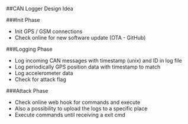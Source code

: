 ##CAN Logger Design Idea

###Init Phase
- Init GPS / GSM connections
- Check online for new software update (OTA - GitHub)

###Logging Phase
- Log incoming CAN messages with timestamp (unix) and ID in log file
- Log periodically GPS position data with timestamp to match
- Log accelerometer data 
- Check for attack flag

###Attack Phase
- Check online web hook for commands and execute
- Also a possibility to upload the logs to a specific place
- Execute commands until receiving a exit cmd
